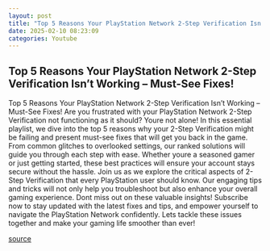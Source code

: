 ```yaml
---
layout: post
title: "Top 5 Reasons Your PlayStation Network 2-Step Verification Isn’t Working – Must-See Fixes!"
date: 2025-02-10 08:23:09
categories: Youtube
---
```


## Top 5 Reasons Your PlayStation Network 2-Step Verification Isn’t Working – Must-See Fixes!

Top 5 Reasons Your PlayStation Network 2-Step Verification Isn’t Working – Must-See Fixes!
Are you frustrated with your PlayStation Network 2-Step Verification not functioning as it should? Youre not alone! In this essential playlist, we dive into the top 5 reasons why your 2-Step Verification might be failing and present must-see fixes that will get you back in the game. 
From common glitches to overlooked settings, our ranked solutions will guide you through each step with ease. Whether youre a seasoned gamer or just getting started, these best practices will ensure your account stays secure without the hassle. 
Join us as we explore the critical aspects of 2-Step Verification that every PlayStation user should know. Our engaging tips and tricks will not only help you troubleshoot but also enhance your overall gaming experience. 
Dont miss out on these valuable insights! Subscribe now to stay updated with the latest fixes and tips, and empower yourself to navigate the PlayStation Network confidently. Lets tackle these issues together and make your gaming life smoother than ever!

[source](https://www.youtube.com/playlist?list=PLpv4c_6ttqEBOnZWaiazZBmj44Ud9qNKK)
